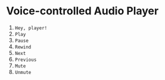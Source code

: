 
# Voice-controlled Audio Player

1. `Hey, player!`
2. `Play`
3. `Pause`
4. `Rewind`
5. `Next`
6. `Previous`
7. `Mute`
8. `Unmute`
